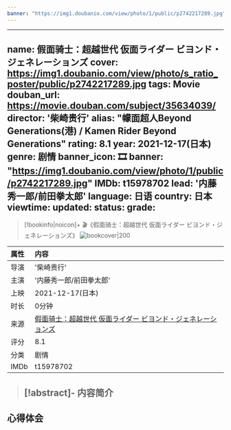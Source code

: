 ```yaml
---
banner: "https://img1.doubanio.com/view/photo/1/public/p2742217289.jpg"
---
```

---
name: 假面骑士：超越世代 仮面ライダー ビヨンド・ジェネレーションズ
cover: https://img1.doubanio.com/view/photo/s_ratio_poster/public/p2742217289.jpg
tags: Movie
douban_url: https://movie.douban.com/subject/35634039/
director: '柴崎贵行'
alias: "幪面超人Beyond Generations(港) / Kamen Rider Beyond Generations"
rating: 8.1
year: 2021-12-17(日本)
genre: 剧情
banner_icon: 🎞
banner: "https://img1.doubanio.com/view/photo/1/public/p2742217289.jpg"
IMDb:  t15978702
lead: '内藤秀一郎/前田拳太郎' 
language: 日语 
country: 日本 
viewtime:
updated: 
status: 
grade: 
---
> [!bookinfo|noicon]+ 🎬《假面骑士：超越世代 仮面ライダー ビヨンド・ジェネレーションズ》
> ![bookcover|200](https://img1.doubanio.com/view/photo/s_ratio_poster/public/p2742217289.jpg)
>
| 属性 | 内容                                       |
|:---- |:------------------------------------------ |
| 导演 | '柴崎贵行'                         |
| 主演 | '内藤秀一郎/前田拳太郎'                             |
| 上映 | 2021-12-17(日本)                             |
| 时长 | 0分钟                   |
| 来源 | [假面骑士：超越世代 仮面ライダー ビヨンド・ジェネレーションズ](https://movie.douban.com/subject/35634039/) |
| 评分 | 8.1                           |
| 分类 | 剧情                            |
| IMDb | t15978702                             | 

> [!abstract]- **内容简介**
>  -
>  
## 心得体会
